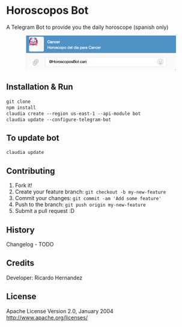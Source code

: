# Horoscopos Bot
A Telegram Bot to provide you the daily horoscope (spanish only)

<p align="center">
  <img src="https://raw.githubusercontent.com/ricardo-hdz/horoscopos_bot/master/horoscoposbot.png" width="400"/>
</p>

## Installation & Run

```
git clone
npm install
claudia create --region us-east-1 --api-module bot
claudia update --configure-telegram-bot
```

## To update bot

```
claudia update
```

## Contributing

1. Fork it!
2. Create your feature branch: `git checkout -b my-new-feature`
3. Commit your changes: `git commit -am 'Add some feature'`
4. Push to the branch: `git push origin my-new-feature`
5. Submit a pull request :D

## History

Changelog - TODO

## Credits

Developer: Ricardo Hernandez

## License
Apache License
Version 2.0, January 2004
http://www.apache.org/licenses/
